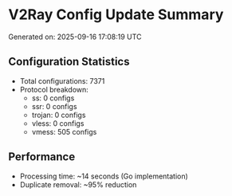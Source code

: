 # V2Ray Config Update Summary
Generated on: 2025-09-16 17:08:19 UTC

## Configuration Statistics
- Total configurations: 7371
- Protocol breakdown:
  - ss: 0 configs
  - ssr: 0 configs
  - trojan: 0 configs
  - vless: 0 configs
  - vmess: 505 configs

## Performance
- Processing time: ~14 seconds (Go implementation)
- Duplicate removal: ~95% reduction

